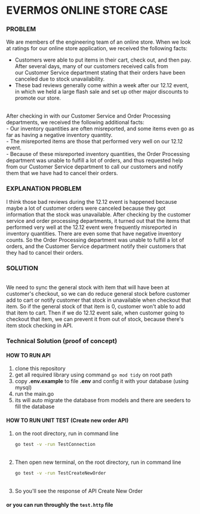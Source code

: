 # EVERMOS ONLINE STORE CASE #

### PROBLEM ###
We are members of the engineering team of an online store. When we look at ratings for our online store application, we received the following
facts:<br>
- Customers were able to put items in their cart, check out, and then pay. After several days, many of our customers received calls from<br>
our Customer Service department stating that their orders have been canceled due to stock unavailability.<br>
- These bad reviews generally come within a week after our 12.12 event, in which we held a large flash sale and set up other major
discounts to promote our store.<br>
<br>
After checking in with our Customer Service and Order Processing departments, we received the following additional facts:<br>
- Our inventory quantities are often misreported, and some items even go as far as having a negative inventory quantity.<br>
- The misreported items are those that performed very well on our 12.12 event.<br>
- Because of these misreported inventory quantities, the Order Processing department was unable to fulfill a lot of orders, and thus
requested help from our Customer Service department to call our customers and notify them that we have had to cancel their orders.<br>

### EXPLANATION PROBLEM ###
I think those bad reviews during the 12.12 event is happened because maybe a lot of customer orders were canceled because they got information that the stock was unavailable.
After checking by the customer service and order processing departments, it turned out that the items that performed very well at the 12.12 event were frequently misreported in inventory quantities. There are even some that have negative inventory counts. 
So the Order Processing department was unable to fulfill a lot of orders, and the Customer Service department notify their customers that they had to cancel their orders.

<h3>SOLUTION</h3><br>
We need to sync the general stock with item that will have been at customer's checkout, 
so we can do reduce general stock before customer add to cart or notify customer that stock in unavailable when checkout that item.
So if the general stock of that item is 0, customer won't able to add that item to cart.
Then if we do 12.12 event sale, when customer going to checkout that item, we can prevent it from out of stock, because there's item stock checking in API.

### Technical Solution (proof of concept) ###
#### HOW TO RUN API ####
1. clone this repository<br>
2. get all required library using command `go mod tidy` on root path<br>
3. copy **.env.example** to file **.env** and config it with your database (using mysql)<br>
4. run the main.go<br>
5. its will auto migrate the database from models and there are seeders to fill the database<br>

#### HOW TO RUN UNIT TEST (Create new order API) ####
1. on the root directory, run in command line
    ```bash
    go test -v -run TestConnection
    ```
   <br>
2. Then open new terminal, on the root directory, run in command line
    ```bash
    go test -v -run TestCreateNewOrder
    ```
   <br>
3. So you'll see the response of API Create New Order<br>

#### or you can run throughly the `test.http` file ####
